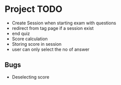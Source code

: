 # Project TODO

- Create Session when starting exam with questions
- redirect from tag page if a session exist
- end quiz
- Score calculation
- Storing score in session
- user can only select the no of answer

## Bugs
- Deselecting score